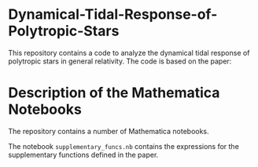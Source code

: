 # Dynamical-Tidal-Response-of-Polytropic-Stars

This repository contains a code to analyze the dynamical tidal response of polytropic stars in general relativity.
The code is based on the paper:

# Description of the Mathematica Notebooks

The repository contains a number of Mathematica notebooks.

The notebook $\texttt{supplementary\_funcs.nb}$ contains the expressions for the supplementary functions defined in the paper.
